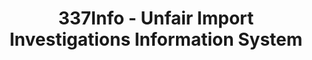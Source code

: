 ---
layout: default
bigquery: https://console.cloud.google.com/bigquery?p=patents-public-data&d=usitc_investigations&page=dataset&project=sheets-management-319211
citation: US International Trade Commission 337Info Unfair Import Investigations Information
  System
contributors: US International Trade Comission
cost: None
description: US International Trade Commission 337Info Unfair Import Investigations
  Information System contains data on investigations done under Section 337. Section
  337 declares the infringement of certain statutory intellectual property rights
  and other forms of unfair competition in import trade to be unlawful practices.
  Most Section 337 investigations involve allegations of patent or registered trademark
  infringement.
documentation: FAQ and tutorial available on the site
last_edit: 04/12/2022, 15:29:37
location: https://pubapps2.usitc.gov/337external/
maintained_by: US International Trade Comission
schema_fields:
- scheduledEndDateEvidHear
- finalDetNoViolation
- copyrightNumbers
- ouiiParticipation
- endDateMarkmanHearing
- scheduledStartDateEvidHear
- docketNo
- invUnfairAct
- currentStatus
- dateComplaintFiled
- gcAttorney
- dateOfPublicationFrNotice
- teoIdDueDate
- finalDetViolation
- id
- teoProceedingInvolved
- issueDateOtherNonFinal
- finalIdOnViolationIssue
- aljAssigned
- finalIdOnViolationDue
- respondent
- patentNumbers
- teoReliefGranted
- startDateMarkmanHearing
- targetDate
- title
- publication_number
- investigationType
- lastUpdated
- htsNumbers
- currentActiveALJ
- markmanHearing
- investigationTermDate
- investigationNo
- trademarkNumbers
- actualStartDateEvidHear
- ouiiAttorney
- internalRemand
- complainant
- actualEndDateEvidHear
- dateCreated
- teoIdIssueDate
- patentNumber
- cafcAppeals
shortname: unfair_import_investigations
tags:
- import
- legal
- trade
timeframe: 2008-2021 (prior to 2008 downloadable as a JSON file)
title: 337Info - Unfair Import Investigations Information System
uuid: 2721f5ec-e599-4890-9265-9706719fc71e
---